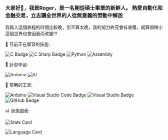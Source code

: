 ### 大家好👋，我是Roger，是一名剛從碩士畢業的新鮮人。 熱愛自動化和金融交易，立志讓全世界的人從無意義的勞動中解放 

我踏入這個旅程的時間比較晚，但不算太晚，我的努力終究會有收穫，就算很微小這個世界也會因我而改變!!!

🔭 目前正在學習的技能:

![C Badge](https://img.shields.io/badge/C-A8B9CC?logo=c&logoColor=fff&style=flat)
![C Sharp Badge](https://img.shields.io/badge/C%20Sharp-239120?logo=csharp&logoColor=fff&style=flat)
![Python](https://img.shields.io/badge/Python-3776AB?logo=python&logoColor=fff&style=flat)
![Assembly](https://img.shields.io/badge/Assembly-FF9900?logo=amazonec2&logoColor=fff&style=flat)



🌱 計畫學習:

![Arduino](https://img.shields.io/badge/Embedded%20Linux-FCC624?logo=linux&logoColor=fff&style=flat)
![AI](https://img.shields.io/badge/A.I.-412991?logo=openai&logoColor=fff&style=flat)


🧰 常用的工具:

![Arduino](https://img.shields.io/badge/Arduino-00979D?logo=#00979D&logoColor=fff&style=flat)
![Visual Studio Code Badge](https://img.shields.io/badge/Visual%20Studio%20Code-007ACC?logo=visualstudiocode&logoColor=fff&style=flat)
![Visual Studio Badge](https://img.shields.io/badge/Visual%20Studio-5C2D91?logo=visualstudio&logoColor=fff&style=flat)
![GitHub Badge](https://img.shields.io/badge/GitHub-181717?logo=github&logoColor=fff&style=flat)
      
      

📊 狀態圖表:

![Stats Card](https://github-readme-stats.vercel.app/api?username=littleplane321&show_icons=true&theme=dark&hide=issues,contribs&card_width=500)

![Language Card](https://github-readme-stats.vercel.app/api/top-langs/?username=littleplane321&langs_count=8&layout=compact&card_width=500&theme=dark)





<!--
**littleplane321/littleplane321** is a ✨ _special_ ✨ repository because its `README.md` (this file) appears on your GitHub profile.

Here are some ideas to get you started:

- 🔭 I’m currently working on ...
- 🌱 I’m currently learning ...
- 👯 I’m looking to collaborate on ...
- 🤔 I’m looking for help with ...
- 💬 Ask me about ...
- 📫 How to reach me: ...
- 😄 Pronouns: ...
- ⚡ Fun fact: ...
-->
